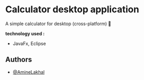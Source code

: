 
# Calculator desktop application

A simple calculator for desktop (cross-platform) 🧮

**technology used :**
- JavaFx, Eclipse

## Authors
- [@AmineLakhal](https://github.com/aminelkl)

